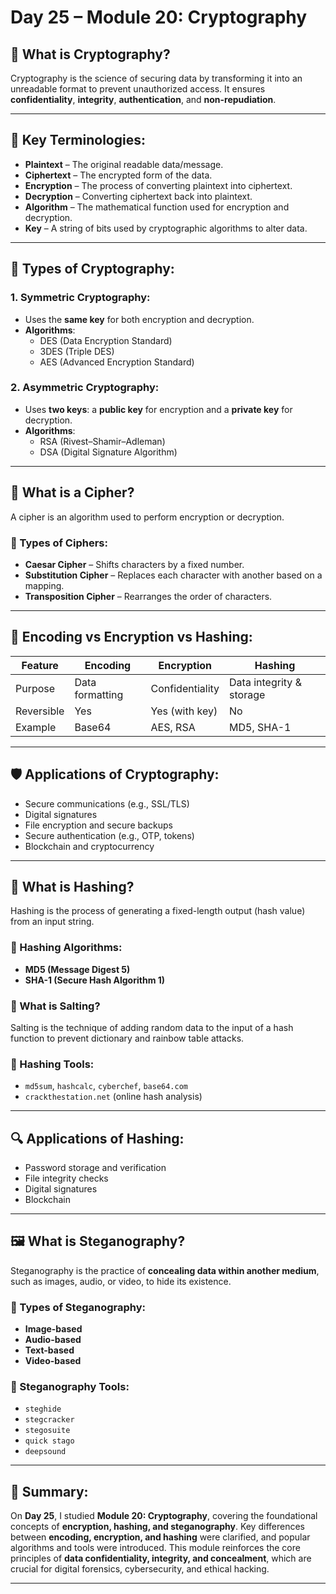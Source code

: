 # Day 25 – Module 20: Cryptography

## 🔐 What is Cryptography?
Cryptography is the science of securing data by transforming it into an unreadable format to prevent unauthorized access. It ensures **confidentiality**, **integrity**, **authentication**, and **non-repudiation**.

---

## 🧾 Key Terminologies:
- **Plaintext** – The original readable data/message.
- **Ciphertext** – The encrypted form of the data.
- **Encryption** – The process of converting plaintext into ciphertext.
- **Decryption** – Converting ciphertext back into plaintext.
- **Algorithm** – The mathematical function used for encryption and decryption.
- **Key** – A string of bits used by cryptographic algorithms to alter data.

---

## 🧱 Types of Cryptography:

### 1. Symmetric Cryptography:
- Uses the **same key** for both encryption and decryption.
- **Algorithms**:  
  - DES (Data Encryption Standard)  
  - 3DES (Triple DES)  
  - AES (Advanced Encryption Standard)

### 2. Asymmetric Cryptography:
- Uses **two keys**: a **public key** for encryption and a **private key** for decryption.
- **Algorithms**:  
  - RSA (Rivest–Shamir–Adleman)  
  - DSA (Digital Signature Algorithm)

---

## 🧮 What is a Cipher?
A cipher is an algorithm used to perform encryption or decryption.

### 🔢 Types of Ciphers:
- **Caesar Cipher** – Shifts characters by a fixed number.
- **Substitution Cipher** – Replaces each character with another based on a mapping.
- **Transposition Cipher** – Rearranges the order of characters.

---

## 🔁 Encoding vs Encryption vs Hashing:
| Feature        | Encoding           | Encryption           | Hashing                  |
|----------------|--------------------|-----------------------|---------------------------|
| Purpose        | Data formatting    | Confidentiality       | Data integrity & storage |
| Reversible     | Yes                | Yes (with key)        | No                       |
| Example        | Base64             | AES, RSA              | MD5, SHA-1               |

---

## 🛡️ Applications of Cryptography:
- Secure communications (e.g., SSL/TLS)
- Digital signatures
- File encryption and secure backups
- Secure authentication (e.g., OTP, tokens)
- Blockchain and cryptocurrency

---

## 🧾 What is Hashing?
Hashing is the process of generating a fixed-length output (hash value) from an input string.

### 🔐 Hashing Algorithms:
- **MD5 (Message Digest 5)**
- **SHA-1 (Secure Hash Algorithm 1)**

### 🔑 What is Salting?
Salting is the technique of adding random data to the input of a hash function to prevent dictionary and rainbow table attacks.

### 🧰 Hashing Tools:
- `md5sum`, `hashcalc`, `cyberchef`, `base64.com`
- `crackthestation.net` (online hash analysis)

---

## 🔍 Applications of Hashing:
- Password storage and verification
- File integrity checks
- Digital signatures
- Blockchain

---

## 🖼️ What is Steganography?
Steganography is the practice of **concealing data within another medium**, such as images, audio, or video, to hide its existence.

### 🧭 Types of Steganography:
- **Image-based**
- **Audio-based**
- **Text-based**
- **Video-based**

### 🧪 Steganography Tools:
- `steghide`
- `stegcracker`
- `stegosuite`
- `quick stago`
- `deepsound`

---

## 📝 Summary:

On **Day 25**, I studied **Module 20: Cryptography**, covering the foundational concepts of **encryption, hashing, and steganography**. Key differences between **encoding, encryption, and hashing** were clarified, and popular algorithms and tools were introduced. This module reinforces the core principles of **data confidentiality, integrity, and concealment**, which are crucial for digital forensics, cybersecurity, and ethical hacking.

---
